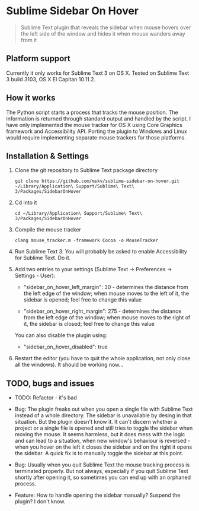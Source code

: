 # Sublime Sidebar On Hover

> Sublime Text plugin that reveals the sidebar when mouse hovers over the left side of the window and hides it when mouse wanders away from it

## Platform support

Currently it only works for Sublime Text 3 on OS X. Tested on Sublime Text 3 build 3103, OS X El Capitan 10.11.2.

## How it works

The Python script starts a process that tracks the mouse position. The information is returned through standard output and handled by the script. I have only implemented the mouse tracker for OS X using Core Graphics framework and Accessibility API. Porting the plugin to Windows and Linux would require implementing separate mouse trackers for those platforms.

## Installation & Settings

1. Clone the git repository to Sublime Text package directory

    ```
    git clone https://github.com/mskv/sublime-sidebar-on-hover.git ~/Library/Application\ Support/Sublime\ Text\ 3/Packages/SidebarOnHover
    ```

2. Cd into it

    ```
    cd ~/Library/Application\ Support/Sublime\ Text\ 3/Packages/SidebarOnHover
    ```

3. Compile the mouse tracker

    ```
    clang mouse_tracker.m -framework Cocoa -o MouseTracker
    ```

4. Run Sublime Text 3. You will probably be asked to enable Accessibility for Sublime Text. Do it.

5. Add two entries to your settings (Sublime Text -> Preferences -> Settings - User):

    - "sidebar_on_hover_left_margin": 30 - determines the distance from the left edge of the window; when mouse moves to the left of it, the sidebar is opened; feel free to change this value

    - "sidebar_on_hover_right_margin": 275 - determines the distance from the left edge of the window; when mouse moves to the right of it, the sidebar is closed; feel free to change this value

    You can also disable the plugin using:

    - "sidebar_on_hover_disabled": true

6. Restart the editor (you have to quit the whole application, not only close all the windows). It should be working now...

## TODO, bugs and issues

- TODO: Refactor - it's bad

- Bug: The plugin freaks out when you open a single file with Sublime Text instead of a whole directory. The sidebar is unavailable by desing in that situation. But the plugin doesn't know it. It can't discern whether a project or a single file is opened and still tries to toggle the sidebar when moving the mouse. It seems harmless, but it does mess with the logic and can lead to a situation, when new window's behaviour is reversed - when you hover on the left it closes the sidebar and on the right it opens the sidebar. A quick fix is to manually toggle the sidebar at this point.

- Bug: Usually when you quit Sublime Text the mouse tracking process is terminated properly. But not always, especially if you quit Sublime Text shortly after opening it, so sometimes you can end up with an orphaned process.

- Feature: How to handle opening the sidebar manually? Suspend the plugin? I don't know.
